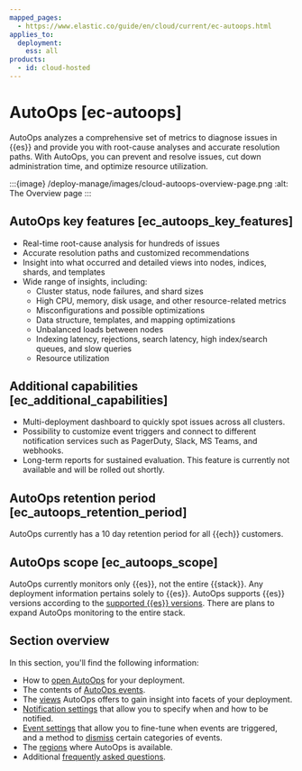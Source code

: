 ```yaml
---
mapped_pages:
  - https://www.elastic.co/guide/en/cloud/current/ec-autoops.html
applies_to:
  deployment:
    ess: all
products:
  - id: cloud-hosted
---
```


# AutoOps [ec-autoops]

AutoOps analyzes a comprehensive set of metrics to diagnose issues in {{es}} and provide you with root-cause analyses and accurate resolution paths. With AutoOps, you can prevent and resolve issues, cut down administration time, and optimize resource utilization.

:::{image} /deploy-manage/images/cloud-autoops-overview-page.png
:alt: The Overview page
:::

## AutoOps key features [ec_autoops_key_features]

* Real-time root-cause analysis for hundreds of issues
* Accurate resolution paths and customized recommendations
* Insight into what occurred and detailed views into nodes, indices, shards, and templates
* Wide range of insights, including:
    * Cluster status, node failures, and shard sizes
    * High CPU, memory, disk usage, and other resource-related metrics
    * Misconfigurations and possible optimizations
    * Data structure, templates, and mapping optimizations
    * Unbalanced loads between nodes
    * Indexing latency, rejections, search latency, high index/search queues, and slow queries
    * Resource utilization



## Additional capabilities [ec_additional_capabilities]

* Multi-deployment dashboard to quickly spot issues across all clusters.
* Possibility to customize event triggers and connect to different notification services such as PagerDuty, Slack, MS Teams, and webhooks.
* Long-term reports for sustained evaluation. This feature is currently not available and will be rolled out shortly.


## AutoOps retention period [ec_autoops_retention_period]

AutoOps currently has a 10 day retention period for all {{ech}} customers.


## AutoOps scope [ec_autoops_scope]

AutoOps currently monitors only {{es}}, not the entire {{stack}}. Any deployment information pertains solely to {{es}}. AutoOps supports {{es}} versions according to the [supported {{es}} versions](https://www.elastic.co/support/eol). There are plans to expand AutoOps monitoring to the entire stack.


## Section overview

In this section, you'll find the following information:

* How to [open AutoOps](/deploy-manage/monitor/autoops/ec-autoops-how-to-access.md) for your deployment.
* The contents of [AutoOps events](/deploy-manage/monitor/autoops/ec-autoops-events.md).
* The [views](/deploy-manage/monitor/autoops/views.md) AutoOps offers to gain insight into facets of your deployment.
* [Notification settings](/deploy-manage/monitor/autoops/ec-autoops-notifications-settings.md) that allow you to specify when and how to be notified.
* [Event settings](/deploy-manage/monitor/autoops/ec-autoops-event-settings.md) that allow you to fine-tune when events are triggered, and a method to [dismiss](/deploy-manage/monitor/autoops/ec-autoops-dismiss-event.md) certain categories of events.
* The [regions](/deploy-manage/monitor/autoops/ec-autoops-regions.md) where AutoOps is available.
* Additional [frequently asked questions](/deploy-manage/monitor/autoops/ec-autoops-faq.md).
